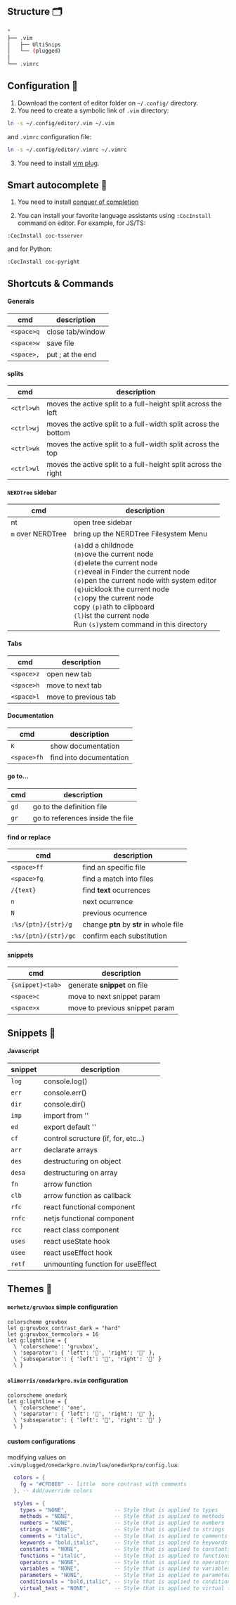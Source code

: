 ## Structure 🗂

``` Bash
°
├── .vim
│   ├── UltiSnips
│   └── (plugged)
│
└── .vimrc

```

## Configuration 🔧
1. Download the content of editor folder on ```~/.config/``` directory.
2. You need to create a symbolic link of ```.vim``` directory:

``` Bash
ln -s ~/.config/editor/.vim ~/.vim
```

and ```.vimrc``` configuration file:
``` Bash
ln -s ~/.config/editor/.vimrc ~/.vimrc
```

3. You need to install [vim plug](https://github.com/junegunn/vim-plug).


## Smart autocomplete 🤖

1. You need to install [conquer of completion](https://github.com/neoclide/coc.nvim)

2. You can install your favorite language assistants using ```:CocInstall``` command on editor. For example, for JS/TS:

```Vim
:CocInstall coc-tsserver
```
and for Python:
```Vim
:CocInstall coc-pyright
```

## Shortcuts & Commands

#### Generals
| cmd                     | description                             |
|-------------------------|-----------------------------------------|
|```<space>q```           | close tab/window                        |
|```<space>w```           | save file                               |
|```<space>,```           | put ; at the end                        |

#### splits
| cmd            | description                                                    |
|----------------|----------------------------------------------------------------|
| ```<ctrl>wh``` | moves the active split to a full-height split across the left  |
| ```<ctrl>wj``` | moves the active split to a full-width split across the bottom |
| ```<ctrl>wk``` | moves the active split to a full-width split across the top    |
| ```<ctrl>wl``` | moves the active split to a full-height split across the right |

#### ```NERDTree``` sidebar
| cmd                   | description                                                                                                                                                                                                                                                                                                                                                                            |
|-----------------------|----------------------------------------------------------------------------------------------------------------------------------------------------------------------------------------------------------------------------------------------------------------------------------------------------------------------------------------------------------------------------------------|
| nt                    | open tree sidebar                                                                                                                                                                                                                                                                                                                                                                      |
| ```m``` over NERDTree | bring up the NERDTree Filesystem Menu                                                                                                                                                                                                                                                                                                                                                  |
|                       | ```(a)```dd a childnode<br>```(m)```ove the current node<br>```(d)```elete the current node<br>```(r)```eveal in Finder the current node<br>```(o)```pen the current node with system editor<br>```(q)```uicklook the current node<br>```(c)```opy the current node<br>copy ```(p)```ath to clipboard<br>```(l)```ist the current node<br>Run ```(s)```ystem command in this directory |

#### Tabs
| cmd                      | description                             |
|--------------------------|-----------------------------------------|
| ```<space>z```           | open new tab                            |
| ```<space>h```           | move to next tab                        |
| ```<space>l```           | move to previous tab                    |
  
#### Documentation
| cmd                      | description                             |
|--------------------------|-----------------------------------------|
| ```K```                  | show documentation                      |
| ```<space>fh```          | find into documentation                 |

#### go to...
| cmd                      | description                             |
|--------------------------|-----------------------------------------|
| ```gd```                 | go to the definition file               |
| ```gr```                 | go to references inside the file        |

#### find or replace
| cmd                      | description                             |
|--------------------------|-----------------------------------------|
| ```<space>ff```          | find an specific file                   |
| ```<space>fg```          | find a match into files                 |
| ```/{text}```            | find **text** ocurrences                |
| ```n```                  | next ocurrence                          |
| ```N```                  | previous ocurrence                      |
| ```:%s/{ptn}/{str}/g```  | change **ptn** by **str** in whole file |
| ```:%s/{ptn}/{str}/gc``` | confirm each substitution               |

#### **snippets**
| cmd                      | description                             |
|--------------------------|-----------------------------------------|
| ```{snippet}<tab>```     | generate **snippet** on file            |
| ```<space>c```           | move to next snippet param              |
| ```<space>x```           | move to previous snippet param          |

## Snippets 📜

#### **Javascript**
| snippet    | description                         |
|------------|-------------------------------------|
| ```log```  | console.log()                       |
| ```err```  | console.err()                       |
| ```dir```  | console.dir()                       |
| ```imp```  | import from ''                      |
| ```ed ```  | export default ''                   |
| ```cf ```  | control scructure (if, for, etc...) |
| ```arr```  | declarate arrays                    |
| ```des```  | destructuring on object             |
| ```desa``` | destructuring on array              |
| ```fn ```  | arrow function                      |
| ```clb```  | arrow function as callback          | 
| ```rfc```  | react functional component          |
| ```rnfc``` | netjs functional component          |
| ```rcc```  | react class component               |
| ```uses``` | react useState hook                 |
| ```usee``` | react useEffect hook                |
| ```retf``` | unmounting function for useEffect   |

## Themes 🎨

#### ```morhetz/gruvbox``` simple configuration

```Vim
colorscheme gruvbox
let g:gruvbox_contrast_dark = "hard"
let g:gruvbox_termcolors = 16
let g:lightline = {
  \ 'colorscheme': 'gruvbox',
  \ 'separator': { 'left': '', 'right': '' },
  \ 'subseparator': { 'left': '', 'right': '' }
  \ }
```

#### ```olimorris/onedarkpro.nvim``` configuration

```Vim
colorscheme onedark
let g:lightline = {
  \ 'colorscheme': 'one',
  \ 'separator': { 'left': '', 'right': '' },
  \ 'subseparator': { 'left': '', 'right': '' }
  \ }
```
#### custom configurations
modifying values on ```.vim/plugged/onedarkpro.nvim/lua/onedarkpro/config.lua```:

```Lua
  colors = {
    fg = "#CFD8E8" -- little  more contrast with comments
  }, -- Add/override colors
```

```Lua
  styles = {
    types = "NONE",               -- Style that is applied to types
    methods = "NONE",             -- Style that is applied to methods
    numbers = "NONE",             -- Style that is applied to numbers
    strings = "NONE",             -- Style that is applied to strings
    comments = "italic",          -- Style that is applied to comments
    keywords = "bold,italic",     -- Style that is applied to keywords
    constants = "NONE",           -- Style that is applied to constants
    functions = "italic",         -- Style that is applied to functions
    operators = "NONE",           -- Style that is applied to operators
    variables = "NONE",           -- Style that is applied to variables
    parameters = "NONE",          -- Style that is applied to parameters
    conditionals = "bold,italic", -- Style that is applied to conditionals
    virtual_text = "NONE",        -- Style that is applied to virtual text
  },
```
